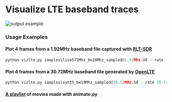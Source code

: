 # Visualize LTE baseband traces

![output example](http://i.imgur.com/lP9EHAzl.jpg "output example")

### Usage Examples

#### Plot 4 frames from a 1.92MHz baseband file captured with [RLT-SDR](http://sdr.osmocom.org/trac/wiki/rtl-sdr)
 ```python
 python vizlte.py samples\live571Mhz_bw10Mhz_sampled@1.92Mhz.U8 --rate 1.92e6 --format U8 -n 4
 ```

#### Plot 4 frames from a 30.72MHz baseband  file generated by [OpenLTE](http://sourceforge.net/projects/openlte/)
 ```python
 python vizlte.py samples\synth_bw10Mhz_sampled@30.72MHz.S8 --rate 30.72e6 --format S8 -n 4 -z 3e6
 ```

#### [A playlist](http://www.youtube.com/playlist?list=PLH4IHWtavDd8AcxVIxE9u-CYbFd7qik_6) of movies made with animate.py
